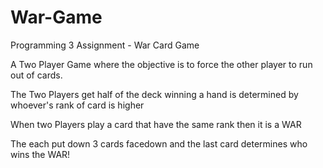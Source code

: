 # War-Game
Programming 3 Assignment - War Card Game

A Two Player Game where the objective is to force the other player to run out of cards.

The Two Players get half of the deck winning a hand is determined by whoever's rank of card is higher

When two Players play a card that have the same rank then it is a WAR

The each put down 3 cards facedown and the last card determines who wins the WAR!
